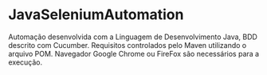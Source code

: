 # JavaSeleniumAutomation

Automação desenvolvida com a Linguagem de Desenvolvimento Java, BDD descrito com Cucumber.
Requisitos controlados pelo Maven utilizando o arquivo POM.
Navegador Google Chrome ou FireFox são necessários para a execução.
